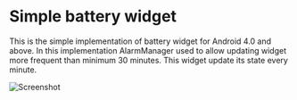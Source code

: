 # Simple battery widget #

This is the simple implementation of battery widget for Android 4.0 and above.
In this implementation AlarmManager used to allow updating widget more frequent than minimum 30 minutes. This widget update its state every minute.

![Screenshot](https://raw2.github.com/krossovochkin/SimpleBatteryWidget/master/screenshots/screenshot.png)